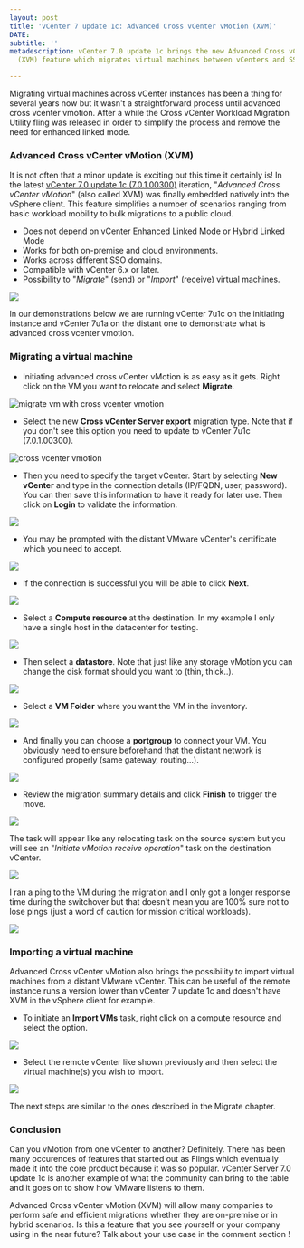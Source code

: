 ```yaml
---
layout: post
title: 'vCenter 7 update 1c: Advanced Cross vCenter vMotion (XVM)'
DATE: 
subtitle: ''
metadescription: vCenter 7.0 update 1c brings the new Advanced Cross vCenter vMotion
  (XVM) feature which migrates virtual machines between vCenters and SSO domaines.

---
```

Migrating virtual machines across vCenter instances has been a thing for several years now but it wasn't a straightforward process until advanced cross vcenter vmotion. After a while the Cross vCenter Workload Migration Utility fling was released in order to simplify the process and remove the need for enhanced linked mode.

### Advanced Cross vCenter vMotion (XVM)

It is not often that a minor update is exciting but this time it certainly is! In the latest [vCenter 7.0 update 1c (7.0.1.00300)](https://docs.vmware.com/en/VMware-vSphere/7.0/rn/vsphere-vcenter-server-70u1c-release-notes.html) iteration, "_Advanced Cross vCenter vMotion_" (also called XVM) was finally embedded natively into the vSphere client. This feature simplifies a number of scenarios ranging from basic workload mobility to bulk migrations to a public cloud.

* Does not depend on vCenter Enhanced Linked Mode or Hybrid Linked Mode
* Works for both on-premise and cloud environments.
* Works across different SSO domains.
* Compatible with vCenter 6.x or later.
* Possibility to "_Migrate_" (send) or "_Import_" (receive) virtual machines.

![](/img/xvm000.PNG)

In our demonstrations below we are running vCenter 7u1c on the initiating instance and vCenter 7u1a on the distant one to demonstrate what is advanced cross vcenter vmotion.

### Migrating a virtual machine

* Initiating advanced cross vCenter vMotion is as easy as it gets. Right click on the VM you want to relocate and select **Migrate**.

![migrate vm with cross vcenter vmotion](/img/xvm0-1.png "migrate vm with cross vcenter vmotion")

* Select the new **Cross vCenter Server export** migration type. Note that if you don't see this option you need to update to vCenter 7u1c (7.0.1.00300).

![cross vcenter vmotion](/img/xvm1.png "cross vcenter vmotion")

* Then you need to specify the target vCenter. Start by selecting **New vCenter** and type in the connection details (IP/FQDN, user, password). You can then save this information to have it ready for later use. Then click on **Login** to validate the information.

![](/img/xvm2.png)

* You may be prompted with the distant VMware vCenter's certificate which you need to accept.

![](/img/xvm3.png)

* If the connection is successful you will be able to click **Next**.

![](/img/xvm4.png)

* Select a **Compute resource** at the destination. In my example I only have a single host in the datacenter for testing.

![](/img/xvm5.png)

* Then select a **datastore**. Note that just like any storage vMotion you can change the disk format should you want to (thin, thick..).

![](/img/xvm6.png)

* Select a **VM Folder** where you want the VM in the inventory.

![](/img/xvm7.png)

* And finally you can choose a **portgroup** to connect your VM. You obviously need to ensure beforehand that the distant network is configured properly (same gateway, routing...).

![](/img/xvm8.png)

* Review the migration summary details and click **Finish** to trigger the move.

![](/img/xvm9.png)

The task will appear like any relocating task on the source system but you will see an "_Initiate vMotion receive operation_" task on the destination vCenter.

![](/img/xvm11.png)

I ran a ping to the VM during the migration and I only got a longer response time during the switchover but that doesn't mean you are 100% sure not to lose pings (just a word of caution for mission critical workloads).

![](/img/xvm12-1.png)

### Importing a virtual machine

Advanced Cross vCenter vMotion also brings the possibility to import virtual machines from a distant VMware vCenter. This can be useful of the remote instance runs a version lower than vCenter 7 update 1c and doesn't have XVM in the vSphere client for example.

* To initiate an **Import VMs** task, right click on a compute resource and select the option.

**![](/img/xvm10.png)**

* Select the remote vCenter like shown previously and then select the virtual machine(s) you wish to import.

![](/img/xvm13.png)

The next steps are similar to the ones described in the Migrate chapter.

### Conclusion

Can you vMotion from one vCenter to another? Definitely. There has been many occurences of features that started out as Flings which eventually made it into the core product because it was so popular. vCenter Server 7.0 update 1c is another example of what the community can bring to the table and it goes on to show how VMware listens to them.

Advanced Cross vCenter vMotion (XVM) will allow many companies to perform safe and efficient migrations whether they are on-premise or in hybrid scenarios. Is this a feature that you see yourself or your company using in the near future? Talk about your use case in the comment section !